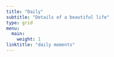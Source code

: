 ```yaml
---
title: "Daily"
subtitle: "Details of a beautiful life"
type: grid
menu:
  main:
    weight: 1
linktitle: "daily moments"
---
```

